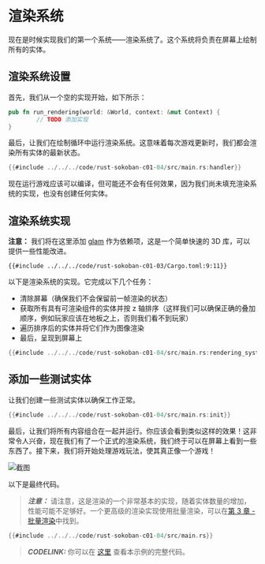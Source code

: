 
# 渲染系统

现在是时候实现我们的第一个系统——渲染系统了。这个系统将负责在屏幕上绘制所有的实体。

## 渲染系统设置

首先，我们从一个空的实现开始，如下所示：

```rust
pub fn run_rendering(world: &World, context: &mut Context) {
        // TODO 添加实现
}
```

最后，让我们在绘制循环中运行渲染系统。这意味着每次游戏更新时，我们都会渲染所有实体的最新状态。

```rust
{{#include ../../../code/rust-sokoban-c01-04/src/main.rs:handler}}
```

现在运行游戏应该可以编译，但可能还不会有任何效果，因为我们尚未填充渲染系统的实现，也没有创建任何实体。

## 渲染系统实现

**注意：** 我们将在这里添加 [glam](https://lib.rs/crates/glam) 作为依赖项，这是一个简单快速的 3D 库，可以提供一些性能改进。

```
{{#include ../../../code/rust-sokoban-c01-03/Cargo.toml:9:11}}
```

以下是渲染系统的实现。它完成以下几个任务：

* 清除屏幕（确保我们不会保留前一帧渲染的状态）
* 获取所有具有可渲染组件的实体并按 z 轴排序（这样我们可以确保正确的叠加顺序，例如玩家应该在地板之上，否则我们看不到玩家）
* 遍历排序后的实体并将它们作为图像渲染
* 最后，呈现到屏幕上

```rust
{{#include ../../../code/rust-sokoban-c01-04/src/main.rs:rendering_system}}
```

## 添加一些测试实体

让我们创建一些测试实体以确保工作正常。

```rust
{{#include ../../../code/rust-sokoban-c01-04/src/main.rs:init}}
```

最后，让我们将所有内容组合在一起并运行。你应该会看到类似这样的效果！这非常令人兴奋，现在我们有了一个正式的渲染系统，我们终于可以在屏幕上看到一些东西了。接下来，我们将开始处理游戏玩法，使其真正像一个游戏！

![截图](./images/rendering.png)

以下是最终代码。

> **_注意：_**  请注意，这是渲染的一个非常基本的实现，随着实体数量的增加，性能可能不足够好。一个更高级的渲染实现使用批量渲染，可以在[第 3 章 - 批量渲染](/c03-04-batch-rendering.html)中找到。

```rust
{{#include ../../../code/rust-sokoban-c01-04/src/main.rs}}
```

> **_CODELINK:_**  你可以在 [这里](https://github.com/iolivia/rust-sokoban/tree/master/code/rust-sokoban-c01-04) 查看本示例的完整代码。
